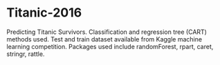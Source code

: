 # Titanic-2016
Predicting Titanic Survivors. Classification and regression tree (CART) methods used. 
Test and train dataset available from Kaggle machine learning competition. 
Packages used include randomForest, rpart, caret, stringr, rattle. 
